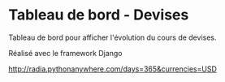 # Tableau de bord - Devises
Tableau de bord pour afficher l'évolution du cours de devises.

Réalisé avec le framework Django 

http://radia.pythonanywhere.com/days=365&currencies=USD

